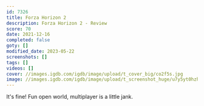 ```yaml
---
id: 7326
title: Forza Horizon 2
description: Forza Horizon 2 - Review
score: 70
date: 2021-12-16
completed: false
goty: []
modified_date: 2023-05-22
screenshots: []
tags: []
videos: []
cover: //images.igdb.com/igdb/image/upload/t_cover_big/co2f5s.jpg
image: //images.igdb.com/igdb/image/upload/t_screenshot_huge/u7y5yt0hzhb0q8xnbec4.jpg
---
```

It's fine! Fun open world, multiplayer is a little jank.